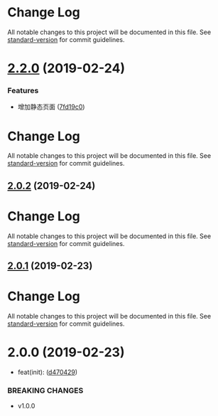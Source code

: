 # Change Log

All notable changes to this project will be documented in this file. See [standard-version](https://github.com/conventional-changelog/standard-version) for commit guidelines.

# [2.2.0](https://github.com/zhangximufeng/trailer/compare/v2.0.2...v2.2.0) (2019-02-24)


### Features

* 增加静态页面 ([7fd19c0](https://github.com/zhangximufeng/trailer/commit/7fd19c0))



# Change Log

All notable changes to this project will be documented in this file. See [standard-version](https://github.com/conventional-changelog/standard-version) for commit guidelines.

## [2.0.2](https://github.com/zhangximufeng/trailer/compare/v2.0.1...v2.0.2) (2019-02-24)



# Change Log

All notable changes to this project will be documented in this file. See [standard-version](https://github.com/conventional-changelog/standard-version) for commit guidelines.

## [2.0.1](https://github.com/zhangximufeng/trailer/compare/v2.0.0...v2.0.1) (2019-02-23)



# Change Log

All notable changes to this project will be documented in this file. See [standard-version](https://github.com/conventional-changelog/standard-version) for commit guidelines.

# 2.0.0 (2019-02-23)


* feat(init): ([d470429](https://github.com/zhangximufeng/trailer/commit/d470429))


### BREAKING CHANGES

* v1.0.0
